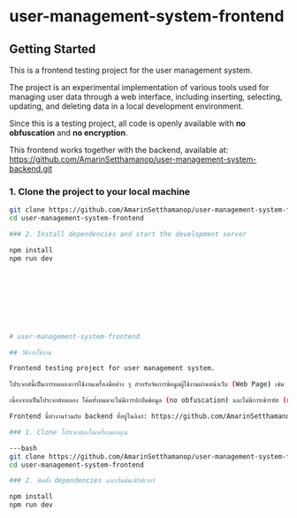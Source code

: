 # user-management-system-frontend

## Getting Started

This is a frontend testing project for the user management system.

The project is an experimental implementation of various tools used for managing user data through a web interface, including inserting, selecting, updating, and deleting data in a local development environment.

Since this is a testing project, all code is openly available with **no obfuscation** and **no encryption**.

This frontend works together with the backend, available at: https://github.com/AmarinSetthamanop/user-management-system-backend.git

### 1. Clone the project to your local machine

```bash
git clone https://github.com/AmarinSetthamanop/user-management-system-frontend.git
cd user-management-system-frontend

### 2. Install dependencies and start the development server

npm install
npm run dev









# user-management-system-frontend

## วิธีการใช้งาน

Frontend testing project for user management system.

โปรเจกต์นี้เป็นการทดลองการใช้งานเครื่องมือต่าง ๆ สำหรับจัดการข้อมูลผู้ใช้งานผ่านหน้าเว็บ (Web Page) เช่น การเพิ่ม (Insert), เรียกดู (Select), แก้ไข (Update) และลบ (Delete) ข้อมูลภายในเครื่อง (Local Development)

เนื่องจากเป็นโปรเจกต์ทดลอง โค้ดทั้งหมดจะไม่มีการปกปิดข้อมูล (no obfuscation) และไม่มีการเข้ารหัส (no encryption)

Frontend นี้ทำงานร่วมกับ backend ที่อยู่ในลิงก์: https://github.com/AmarinSetthamanop/user-management-system-backend.git

### 1. Clone โปรเจกต์ลงในเครื่องของคุณ

---bash
git clone https://github.com/AmarinSetthamanop/user-management-system-frontend.git
cd user-management-system-frontend

### 2. ติดตั้ง dependencies และเริ่มต้นเซิร์ฟเวอร์

npm install
npm run dev

